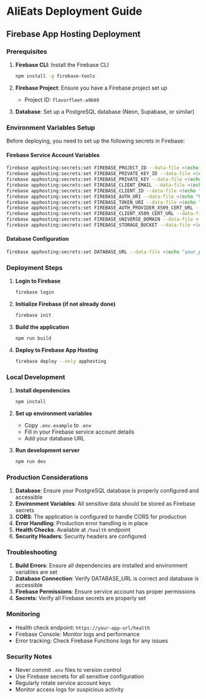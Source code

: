 # AliEats Deployment Guide

## Firebase App Hosting Deployment

### Prerequisites

1. **Firebase CLI**: Install the Firebase CLI
   ```bash
   npm install -g firebase-tools
   ```

2. **Firebase Project**: Ensure you have a Firebase project set up
   - Project ID: `flavorfleet-a9b09`

3. **Database**: Set up a PostgreSQL database (Neon, Supabase, or similar)

### Environment Variables Setup

Before deploying, you need to set up the following secrets in Firebase:

#### Firebase Service Account Variables
```bash
firebase apphosting:secrets:set FIREBASE_PROJECT_ID --data-file <(echo "flavorfleet-a9b09")
firebase apphosting:secrets:set FIREBASE_PRIVATE_KEY_ID --data-file <(echo "d7c6912df4ddd0bdaa647fb8e9a10871ace82d9a")
firebase apphosting:secrets:set FIREBASE_PRIVATE_KEY --data-file <(echo "-----BEGIN PRIVATE KEY-----\nMIIEvQIBADANBgkqhkiG9w0BAQEFAASCBKcwggSjAgEAAoIBAQDA56H28N8hvnYr\nfIsckki2yUQOIQV7AKuR3AM6oV1tcPNNvXLwA2VSzwyMVvgP7T1RNVKfoHQe0q+9\nKMIbuF1RyJDNH+fBQD4qQxVloysGGdN2nrofT0CWNVjVt1M2c+h4FcvLTTa7O3uY\neoMQMdO7P7Gl+hFFL/Msj363tPWTKEh0F7Ua2J1ofL1IogYXgid5ixM3bEAeCDME\nm+gCbvjM2GsRAB4BcyXXIssrN5p8ZgqsA8XJJ34/NpYTTREwbQtZ/dpHp1Sd7ytg\nE3m+oqNPM7Paix60UOl/xninTNW9Ex3beFYWGL+W0oDmlNx72XRdgvXGYDcBY6Or\nU4f7W/W7AgMBAAECggEAGDN3MGHbvIIGlUIUucrocHYjoZom892LqMrvZMWl0Psg\nqxofd1kVtyPesSSgDm93B98mtHwO1WcdQSAB6jRhEMeW0wUzsBz9L5Qm9Q9ZcHSB\nARq8wvzQX4fl0zoiqGw2OAqT/Ld9LFQ0F1cXZkq6A33kLayHyiRP38FI5oc/X+yw\nAW/wRJNWnNPQRU+KRyx14gPTihlpvUFGu4hC5aDJ3qSPtEBGjxYQ3BRHUdT0DoUu\n+yQ3vpJ7iegeN6qPSzhgn6/fRqPOCoFoNxYbPjr8bihLaHB7hfXUGuykPQARBtVQ\nldY3iME+02NpvqUZz/prTFrWbBodoMaSOAXkGwm9QQKBgQDrCffBGFxv2rqBlBcL\nbyAABHlmiTZn+d5/M9B2tUKSzBSwm8Jl3enUuu0RFtpNlXcWxHKNq+dcUwnk/Fhc\nKtVfKakldrbkclmYkVHYJtOEHnmc2I94BhlziD0ic1dMVlc/34UMKzYXMv+8U6YE\nN+z8WacygJiHtjvybpGTkwtzawKBgQDSG7nmC3bo/LbNor0u4bZ/7lJToklnGMw7\nixTZDMtFFC4T+tCn59xDx4v+A8qnRmuDHrPwehdHVfw9hQdL6eRFn/gT86c/VuFl\n9NtW2y4g1glQNntPTJgqx//tuMaVNHhCBPRt4WVRQHIGNPAzVenAWdoOp5eudM8M\nYo2ka95q8QKBgQCgfx3/bXMxrlrNQSK7XBat7GA59FiCh823btpbNUtQkqtOLg6B\nIRgbe8mGceSANiAsG9ldhJVoJgwLoYV06orpgLlQK9CYDr2/wPvybhDhly3UPM07\nWG7oxY95humF5y+NHkTsGlXFYb3gC/7Bwq7BYzcY9Vcy1O36jiY6b57SIQKBgHJ4\nvK3DLUP++7HJqnzyaLYGqD/8uTU8Y3lFa1ReDhlSx1AHZMs2HeGnxHPeqPi9+zFy\n9uJcAnbROB5kbfdENSRh5Y0pQMPXl/Iul5oYzGcDdguHw2MO/hDA6oUgGMGN1r9R\nZ8K9/K9qBzWufffaJQKxcYZudMuNxIig4T7lrkZhAoGAaZnA1Mbas5oSEo6IPUFZ\nrs2J6occEi9qqQP5ToAHhpyGjC2P+wPx0MEPakL8T1rpXSSZgWR2gAP3kbSRbZr2\n9Fg0mx1wEtW2X0U9GWxxS+WPYEvnXRds62D1H/s4nDxyq92XnXao1u5Ed+gRHSAz\nEbK57QJUhzGFxVbU1fRm0KY=\n-----END PRIVATE KEY-----")
firebase apphosting:secrets:set FIREBASE_CLIENT_EMAIL --data-file <(echo "firebase-adminsdk-fbsvc@flavorfleet-a9b09.iam.gserviceaccount.com")
firebase apphosting:secrets:set FIREBASE_CLIENT_ID --data-file <(echo "106723595597808469955")
firebase apphosting:secrets:set FIREBASE_AUTH_URI --data-file <(echo "https://accounts.google.com/o/oauth2/auth")
firebase apphosting:secrets:set FIREBASE_TOKEN_URI --data-file <(echo "https://oauth2.googleapis.com/token")
firebase apphosting:secrets:set FIREBASE_AUTH_PROVIDER_X509_CERT_URL --data-file <(echo "https://www.googleapis.com/oauth2/v1/certs")
firebase apphosting:secrets:set FIREBASE_CLIENT_X509_CERT_URL --data-file <(echo "https://www.googleapis.com/robot/v1/metadata/x509/firebase-adminsdk-fbsvc%40flavorfleet-a9b09.iam.gserviceaccount.com")
firebase apphosting:secrets:set FIREBASE_UNIVERSE_DOMAIN --data-file <(echo "googleapis.com")
firebase apphosting:secrets:set FIREBASE_STORAGE_BUCKET --data-file <(echo "flavorfleet-a9b09.appspot.com")
```

#### Database Configuration
```bash
firebase apphosting:secrets:set DATABASE_URL --data-file <(echo "your_postgresql_database_url_here")
```

### Deployment Steps

1. **Login to Firebase**
   ```bash
   firebase login
   ```

2. **Initialize Firebase (if not already done)**
   ```bash
   firebase init
   ```

3. **Build the application**
   ```bash
   npm run build
   ```

4. **Deploy to Firebase App Hosting**
   ```bash
   firebase deploy --only apphosting
   ```

### Local Development

1. **Install dependencies**
   ```bash
   npm install
   ```

2. **Set up environment variables**
   - Copy `.env.example` to `.env`
   - Fill in your Firebase service account details
   - Add your database URL

3. **Run development server**
   ```bash
   npm run dev
   ```

### Production Considerations

1. **Database**: Ensure your PostgreSQL database is properly configured and accessible
2. **Environment Variables**: All sensitive data should be stored as Firebase secrets
3. **CORS**: The application is configured to handle CORS for production
4. **Error Handling**: Production error handling is in place
5. **Health Checks**: Available at `/health` endpoint
6. **Security Headers**: Security headers are configured

### Troubleshooting

1. **Build Errors**: Ensure all dependencies are installed and environment variables are set
2. **Database Connection**: Verify DATABASE_URL is correct and database is accessible
3. **Firebase Permissions**: Ensure service account has proper permissions
4. **Secrets**: Verify all Firebase secrets are properly set

### Monitoring

- Health check endpoint: `https://your-app-url/health`
- Firebase Console: Monitor logs and performance
- Error tracking: Check Firebase Functions logs for any issues

### Security Notes

- Never commit `.env` files to version control
- Use Firebase secrets for all sensitive configuration
- Regularly rotate service account keys
- Monitor access logs for suspicious activity